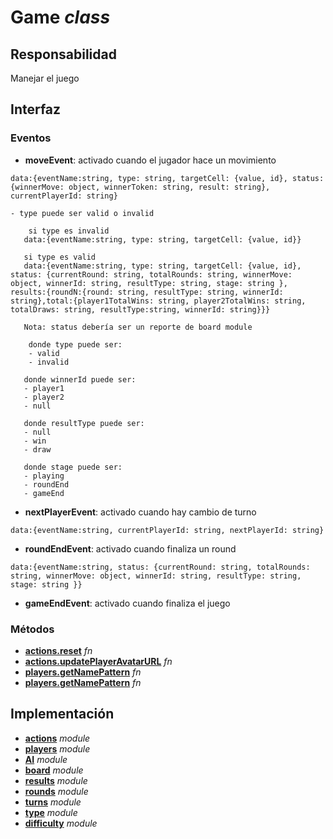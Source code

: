 # Game _class_

## Responsabilidad

Manejar el juego

## Interfaz

### Eventos

-   **moveEvent**: activado cuando el jugador hace un movimiento

```
data:{eventName:string, type: string, targetCell: {value, id}, status: {winnerMove: object, winnerToken: string, result: string}, currentPlayerId: string}

- type puede ser valid o invalid
```

```
    si type es invalid
   data:{eventName:string, type: string, targetCell: {value, id}}

   si type es valid
   data:{eventName:string, type: string, targetCell: {value, id}, status: {currentRound: string, totalRounds: string, winnerMove: object, winnerId: string, resultType: string, stage: string }, results:{roundN:{round: string, resultType: string, winnerId: string},total:{player1TotalWins: string, player2TotalWins: string, totalDraws: string, resultType:string, winnerId: string}}}

   Nota: status debería ser un reporte de board module

    donde type puede ser:
    - valid
    - invalid

   donde winnerId puede ser:
   - player1
   - player2
   - null

   donde resultType puede ser:
   - null
   - win
   - draw

   donde stage puede ser:
   - playing
   - roundEnd
   - gameEnd
```

-   **nextPlayerEvent**: activado cuando hay cambio de turno

```
data:{eventName:string, currentPlayerId: string, nextPlayerId: string}
```

-   **roundEndEvent**: activado cuando finaliza un round

```
data:{eventName:string, status: {currentRound: string, totalRounds: string, winnerMove: object, winnerId: string, resultType: string, stage: string }}
```

-   **gameEndEvent**: activado cuando finaliza el juego

### Métodos

-   **[actions.reset](./actions.md#interfaz)** _fn_
-   **[actions.updatePlayerAvatarURL](./actions.md#interfaz)** _fn_
-   **[players.getNamePattern](./players.md#interfaz)** _fn_
-   **[players.getNamePattern](./players.md#interfaz)** _fn_

## Implementación

-   **[actions](./actions.md)** _module_
-   **[players](./players.md)** _module_
-   **[AI](./AI.md)** _module_
-   **[board](./board.md)** _module_
-   **[results](./results.md)** _module_
-   **[rounds](./rounds.md)** _module_
-   **[turns](./turns.md)** _module_
-   **[type](./type.md)** _module_
-   **[difficulty](./difficulty.md)** _module_
